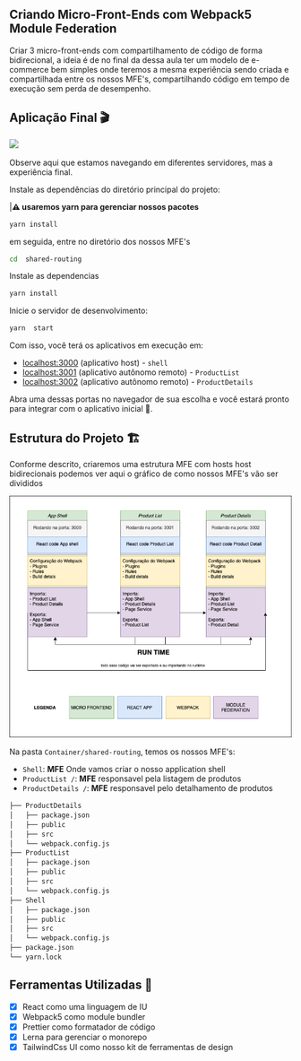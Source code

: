 ## Criando Micro-Front-Ends com Webpack5 Module Federation

Criar 3 micro-front-ends com compartilhamento de código de forma bidirecional,
a ideia é de no final da dessa aula ter um modelo de e-commerce bem simples onde teremos
a mesma experiência sendo criada e compartilhada entre os nossos MFE's, compartilhando código em tempo de execução sem perda de desempenho.

## Aplicação Final 🎬

<img src="./misc/Application.gif" />

Observe aqui que estamos navegando em diferentes servidores, mas a experiência final.

Instale as dependências do diretório principal do projeto:

|**⚠️ usaremos yarn para gerenciar nossos pacotes**

```sh
yarn install
```

em seguida, entre no diretório dos nossos MFE's

```sh
cd  shared-routing
```

Instale as dependencias

```sh
yarn install
```

Inicie o servidor de desenvolvimento:

```sh
yarn  start
```

Com isso, você terá os aplicativos em execução em:

- [localhost:3000](http://localhost:3000/) (aplicativo host) - `shell`
- [localhost:3001](http://localhost:3001/) (aplicativo autônomo remoto) - `ProductList`
- [localhost:3002](http://localhost:3002/) (aplicativo autônomo remoto) - `ProductDetails`

Abra uma dessas portas no navegador de sua escolha e você estará pronto para integrar com o aplicativo inicial 🚀.

## Estrutura do Projeto 🏗

Conforme descrito, criaremos uma estrutura MFE com hosts host bidirecionais
podemos ver aqui o gráfico de como nossos MFE's vão ser divididos

<img src="./misc/mfe.png" />

Na pasta `Container/shared-routing`, temos os nossos MFE's:

- `Shell`: **MFE** Onde vamos criar o nosso application shell
- `ProductList /`: **MFE** responsavel pela listagem de produtos
- `ProductDetails /`: **MFE** responsavel pelo detalhamento de produtos

```md
├── ProductDetails
│   ├── package.json
│   ├── public
│   ├── src
│   └── webpack.config.js
├── ProductList
│   ├── package.json
│   ├── public
│   ├── src
│   └── webpack.config.js
├── Shell
│   ├── package.json
│   ├── public
│   ├── src
│   └── webpack.config.js
├── package.json
└── yarn.lock
```

## Ferramentas Utilizadas 🧰

- [x] React como uma linguagem de IU
- [x] Webpack5 como module bundler
- [x] Prettier como formatador de código
- [x] Lerna para gerenciar o monorepo
- [x] TailwindCss UI como nosso kit de ferramentas de design
